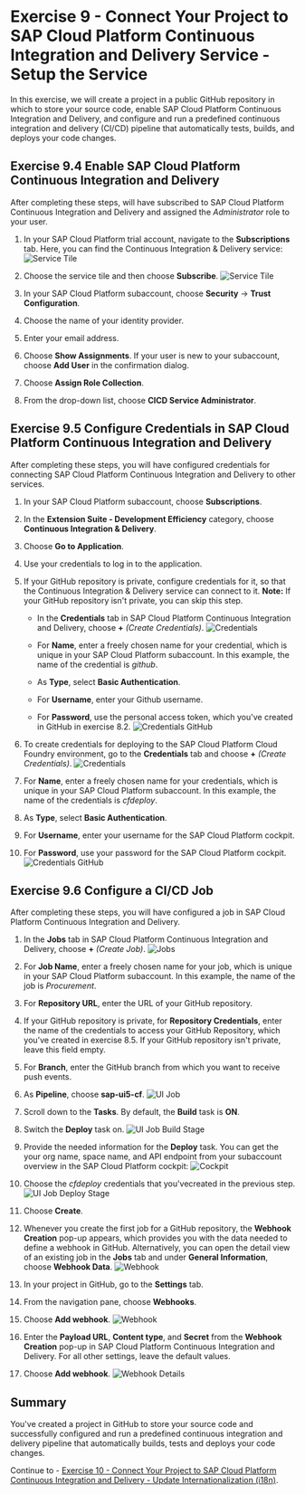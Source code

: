 # Exercise 9 - Connect Your Project to SAP Cloud Platform Continuous Integration and Delivery Service - Setup the Service

In this exercise, we will create a project in a public GitHub repository in which to store your source code, enable SAP Cloud Platform Continuous Integration and Delivery, and configure and run a predefined continuous integration and delivery (CI/CD) pipeline that automatically tests, builds, and deploys your code changes.

## Exercise 9.4 Enable SAP Cloud Platform Continuous Integration and Delivery

After completing these steps, will have subscribed to SAP Cloud Platform Continuous Integration and Delivery and assigned the *Administrator* role to your user.

1. In your SAP Cloud Platform trial account, navigate to the **Subscriptions** tab.
Here, you can find the Continuous Integration & Delivery service:
![Service Tile](./images/CICD_ServiceTile.png)

2. Choose the service tile and then choose **Subscribe**.
![Service Tile](./images/CICD_subscribe_service.png)

3. In your SAP Cloud Platform subaccount, choose **Security** → **Trust Configuration**.

4. Choose the name of your identity provider.

5. Enter your email address.

6. Choose **Show Assignments**.
If your user is new to your subaccount, choose **Add User** in the confirmation dialog.

7. Choose **Assign Role Collection**.

8. From the drop-down list, choose **CICD Service Administrator**.


## Exercise 9.5 Configure Credentials in SAP Cloud Platform Continuous Integration and Delivery

After completing these steps, you will have configured credentials for connecting SAP Cloud Platform Continuous Integration and Delivery to other services.

1. In your SAP Cloud Platform subaccount, choose **Subscriptions**.

2. In the **Extension Suite - Development Efficiency** category, choose **Continuous Integration & Delivery**.

3. Choose **Go to Application**.

4. Use your credentials to log in to the application.

5. If your GitHub repository is private, configure credentials for it, so that the Continuous Integration & Delivery service can connect to it. **Note:** If your GitHub repository isn't private, you can skip this step.

    - In the **Credentials** tab in SAP Cloud Platform Continuous Integration and Delivery, choose **+** *(Create Credentials)*.
  ![Credentials](./images/CICD_credentials.png)
  
    - For **Name**, enter a freely chosen name for your credential, which is unique in your SAP Cloud Platform subaccount. In this example, the name of the credential is *github*.
  
    - As **Type**, select **Basic Authentication**.

    - For **Username**, enter your Github username.
  
    - For **Password**, use the personal access token, which you've created in GitHub in exercise 8.2.
     ![Credentials GitHub](./images/CICD_credentials_github.png)


6. To create credentials for deploying to the SAP Cloud Platform Cloud Foundry environment, go to the **Credentials** tab and choose **+** *(Create Credentials)*.
![Credentials](./images/CICD_credentials.png)

7. For **Name**, enter a freely chosen name for your credentials, which is unique in your SAP Cloud Platform subaccount. In this example, the name of the credentials is *cfdeploy*.

8. As **Type**, select **Basic Authentication**.

9. For **Username**, enter your username for the SAP Cloud Platform cockpit.

10. For **Password**, use your password for the SAP Cloud Platform cockpit.
![Credentials GitHub](./images/CICD_credentials_cfdeploy.png)


## Exercise 9.6 Configure a CI/CD Job

After completing these steps, you will have configured a job in SAP Cloud Platform Continuous Integration and Delivery.

1. In the **Jobs** tab in SAP Cloud Platform Continuous Integration and Delivery, choose **+** *(Create Job)*.
![Jobs](./images/CICD_jobs.png)

2. For **Job Name**, enter a freely chosen name for your job, which is unique in your SAP Cloud Platform subaccount. In this example, the name of the job is *Procurement*.

3. For **Repository URL**, enter the URL of your GitHub repository.

4. If your GitHub repository is private, for **Repository Credentials**, enter the name of the credentials to access your GitHub Repository, which you've created in exercise 8.5. If your GitHub repository isn't private, leave this field empty.

5. For **Branch**, enter the GitHub branch from which you want to receive push events.

6. As **Pipeline**, choose **sap-ui5-cf**.
![UI Job](./images/CICD_UI_job.png)

7. Scroll down to the **Tasks**. By default, the **Build** task is **ON**.

8. Switch the **Deploy** task on.
![UI Job Build Stage](./images/CICD_UI_job_build.png)

9. Provide the needed information for the **Deploy** task. You can get the your org name, space name, and API endpoint from your subaccount overview in the SAP Cloud Platform cockpit:
![Cockpit](./images/CP_API_Endpoint.png)

10. Choose the *cfdeploy* credentials that you'vecreated in the previous step.
![UI Job Deploy Stage](./images/CICD_UI_job_deploy.png)

11. Choose **Create**.

12. Whenever you create the first job for a GitHub repository, the **Webhook Creation** pop-up appears, which provides you with the data needed to define a webhook in GitHub. Alternatively, you can open the detail view of an existing job in the **Jobs** tab and under **General Information**, choose **Webhook Data**.
![Webhook](./images/CICD_webhook.png)

13. In your project in GitHub, go to the **Settings** tab.

14. From the navigation pane, choose **Webhooks**.

15. Choose **Add webhook**.
![Webhook](./images/GH_webhook.png)

16. Enter the **Payload URL**, **Content type**, and **Secret** from the **Webhook Creation** pop-up in SAP Cloud Platform Continuous Integration and Delivery. For all other settings, leave the default values.

8. Choose **Add webhook**.
![Webhook Details](./images/GH_webhook_details.png)



## Summary

You've created a project in GitHub to store your source code and successfully configured and run a predefined continuous integration and delivery pipeline that automatically builds, tests and deploys your code changes.

Continue to - [Exercise 10 - Connect Your Project to SAP Cloud Platform Continuous Integration and Delivery - Update Internationalization (i18n)](../ex10/README.md).